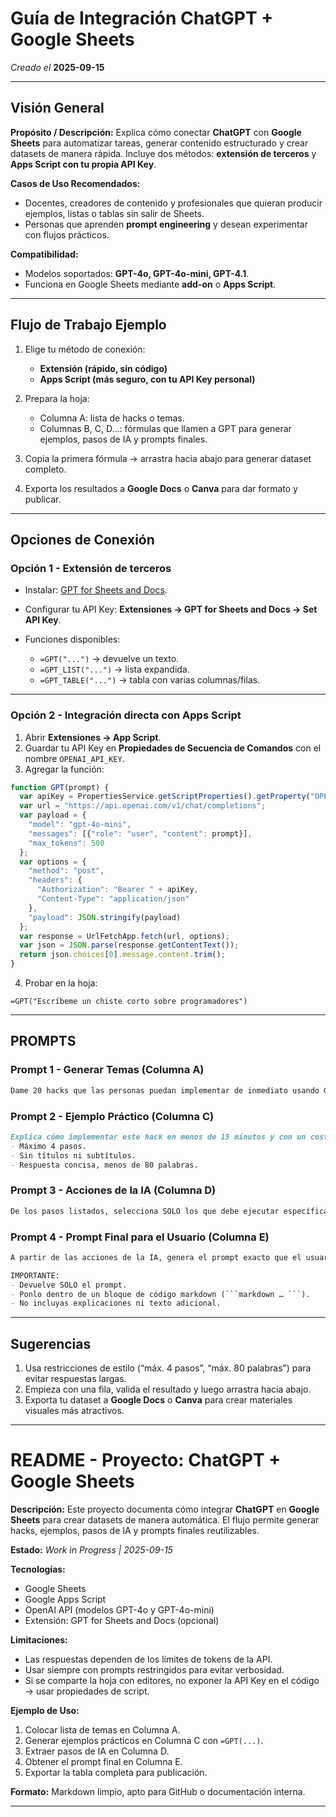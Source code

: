 
# Guía de Integración ChatGPT + Google Sheets

*Creado el* **2025-09-15**

---

## Visión General

**Propósito / Descripción:**
Explica cómo conectar **ChatGPT** con **Google Sheets** para automatizar tareas, generar contenido estructurado y crear datasets de manera rápida.
Incluye dos métodos: **extensión de terceros** y **Apps Script con tu propia API Key**.

**Casos de Uso Recomendados:**

* Docentes, creadores de contenido y profesionales que quieran producir ejemplos, listas o tablas sin salir de Sheets.
* Personas que aprenden **prompt engineering** y desean experimentar con flujos prácticos.

**Compatibilidad:**

* Modelos soportados: **GPT-4o, GPT-4o-mini, GPT-4.1**.
* Funciona en Google Sheets mediante **add-on** o **Apps Script**.

---

## Flujo de Trabajo Ejemplo

1. Elige tu método de conexión:

   * **Extensión (rápido, sin código)**
   * **Apps Script (más seguro, con tu API Key personal)**

2. Prepara la hoja:

   * Columna A: lista de hacks o temas.
   * Columnas B, C, D…: fórmulas que llamen a GPT para generar ejemplos, pasos de IA y prompts finales.

3. Copia la primera fórmula → arrastra hacia abajo para generar dataset completo.

4. Exporta los resultados a **Google Docs** o **Canva** para dar formato y publicar.

---

## Opciones de Conexión

### Opción 1 - Extensión de terceros

* Instalar: [GPT for Sheets and Docs](https://workspace.google.com/marketplace/app/gpt_for_sheets_and_docs/677318054654).
* Configurar tu API Key: **Extensiones → GPT for Sheets and Docs → Set API Key**.
* Funciones disponibles:

  * `=GPT("...")` → devuelve un texto.
  * `=GPT_LIST("...")` → lista expandida.
  * `=GPT_TABLE("...")` → tabla con varias columnas/filas.

---

### Opción 2 - Integración directa con Apps Script

1. Abrir **Extensiones → App Script**.
2. Guardar tu API Key en **Propiedades de Secuencia de Comandos** con el nombre `OPENAI_API_KEY`.
3. Agregar la función:

```javascript
function GPT(prompt) {
  var apiKey = PropertiesService.getScriptProperties().getProperty("OPENAI_API_KEY");
  var url = "https://api.openai.com/v1/chat/completions";
  var payload = {
    "model": "gpt-4o-mini",
    "messages": [{"role": "user", "content": prompt}],
    "max_tokens": 500
  };
  var options = {
    "method": "post",
    "headers": {
      "Authorization": "Bearer " + apiKey,
      "Content-Type": "application/json"
    },
    "payload": JSON.stringify(payload)
  };
  var response = UrlFetchApp.fetch(url, options);
  var json = JSON.parse(response.getContentText());
  return json.choices[0].message.content.trim();
}
```

4. Probar en la hoja:

```excel
=GPT("Escríbeme un chiste corto sobre programadores")
```

---

## PROMPTS

### Prompt 1 - Generar Temas (Columna A)

```markdown
Dame 20 hacks que las personas puedan implementar de inmediato usando GPT Plus y Google Sheets para automatizar tareas en menos de 15 minutos. Devuelve solo los nombres de los hacks en una lista simple.
```

### Prompt 2 - Ejemplo Práctico (Columna C)

```markdown
Explica cómo implementar este hack en menos de 15 minutos y con un coste mínimo: [HACK_NAME].
- Máximo 4 pasos.
- Sin títulos ni subtítulos.
- Respuesta concisa, menos de 80 palabras.
```

### Prompt 3 - Acciones de la IA (Columna D)

```markdown
De los pasos listados, selecciona SOLO los que debe ejecutar específicamente el asistente de IA. Devuelve la lista en viñetas.
```

### Prompt 4 - Prompt Final para el Usuario (Columna E)

````markdown
A partir de las acciones de la IA, genera el prompt exacto que el usuario debe copiar y pegar en ChatGPT.  

IMPORTANTE:
- Devuelve SOLO el prompt.  
- Ponlo dentro de un bloque de código markdown (```markdown … ```).
- No incluyas explicaciones ni texto adicional.
````

---

## Sugerencias

1. Usa restricciones de estilo (“máx. 4 pasos”, “máx. 80 palabras”) para evitar respuestas largas.
2. Empieza con una fila, valida el resultado y luego arrastra hacia abajo.
3. Exporta tu dataset a **Google Docs** o **Canva** para crear materiales visuales más atractivos.

---

# README - Proyecto: ChatGPT + Google Sheets

**Descripción:**
Este proyecto documenta cómo integrar **ChatGPT** en **Google Sheets** para crear datasets de manera automática. El flujo permite generar hacks, ejemplos, pasos de IA y prompts finales reutilizables.

**Estado:**
*Work in Progress | 2025-09-15*

**Tecnologías:**

* Google Sheets
* Google Apps Script
* OpenAI API (modelos GPT-4o y GPT-4o-mini)
* Extensión: GPT for Sheets and Docs (opcional)

**Limitaciones:**

* Las respuestas dependen de los límites de tokens de la API.
* Usar siempre con prompts restringidos para evitar verbosidad.
* Si se comparte la hoja con editores, no exponer la API Key en el código → usar propiedades de script.

**Ejemplo de Uso:**

1. Colocar lista de temas en Columna A.
2. Generar ejemplos prácticos en Columna C con `=GPT(...)`.
3. Extraer pasos de IA en Columna D.
4. Obtener el prompt final en Columna E.
5. Exportar la tabla completa para publicación.

**Formato:**
Markdown limpio, apto para GitHub o documentación interna.

---

